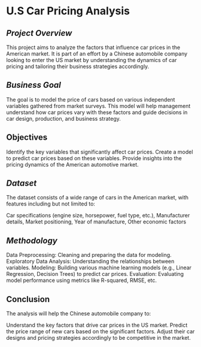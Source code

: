 # **U.S Car Pricing Analysis**

## ***Project Overview***

This project aims to analyze the factors that influence car prices in the American market. It is part of an effort by a Chinese automobile company looking to enter the US market by understanding the dynamics of car pricing and tailoring their business strategies accordingly.

## ***Business Goal***

The goal is to model the price of cars based on various independent variables gathered from market surveys. This model will help management understand how car prices vary with these factors and guide decisions in car design, production, and business strategy.

## **Objectives**

Identify the key variables that significantly affect car prices.
Create a model to predict car prices based on these variables.
Provide insights into the pricing dynamics of the American automotive market.

## ***Dataset***

The dataset consists of a wide range of cars in the American market, with features including but not limited to:

Car specifications (engine size, horsepower, fuel type, etc.), 
Manufacturer details, 
Market positioning, 
Year of manufacture, 
Other economic factors

## ***Methodology***

Data Preprocessing: Cleaning and preparing the data for modeling.
Exploratory Data Analysis: Understanding the relationships between variables.
Modeling: Building various machine learning models (e.g., Linear Regression, Decision Trees) to predict car prices.
Evaluation: Evaluating model performance using metrics like R-squared, RMSE, etc.

## **Conclusion**

The analysis will help the Chinese automobile company to:

Understand the key factors that drive car prices in the US market.
Predict the price range of new cars based on the significant factors.
Adjust their car designs and pricing strategies accordingly to be competitive in the market.
